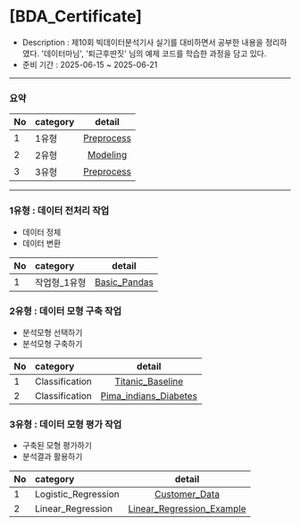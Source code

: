 # [BDA_Certificate]

- Description : 제10회 빅데이터분석기사 실기를 대비하면서 공부한 내용을 정리하였다. '데이터마님', '퇴근후딴짓' 님의 예제 코드를 학습한 과정을 담고 있다.
- 준비 기간 : 2025-06-15  ~ 2025-06-21

---
### 요약
| No | category | detail |
| :--- | :--- | :---: |
| 1 | 1유형 | [Preprocess](Preprocess.ipynb) |
| 2 | 2유형 | [Modeling](Modeling_Template.ipynb) |
| 3 | 3유형 | [Preprocess](Statistics_Templates.ipynb) |

---
### 1유형 : 데이터 전처리 작업
- 데이터 정체
- 데이터 변환

| No | category | detail |
| :--- | :--- | :---: |
| 1 | 작업형_1유형 | [Basic_Pandas](작업형_1유형.ipynb) |

### 2유형 : 데이터 모형 구축 작업
- 분석모형 선택하기
- 분석모형 구축하기

| No | category | detail |
| :--- | :--- | :---: |
| 1 | Classification | [Titanic_Baseline](분류_모델링_예제1.ipynb) |
| 2 | Classification | [Pima_indians_Diabetes](분류_모델링_예제2.ipynb) |

### 3유형 : 데이터 모형 평가 작업
- 구축된 모형 평가하기
- 분석결과 활용하기

| No | category | detail |
| :--- | :--- | :---: |
| 1 | Logistic_Regression | [Customer_Data](Logit_로지스틱회귀.ipynb)|
| 2 | Linear_Regression | [Linear_Regression_Example](OLS_선형회귀.ipynb)|

